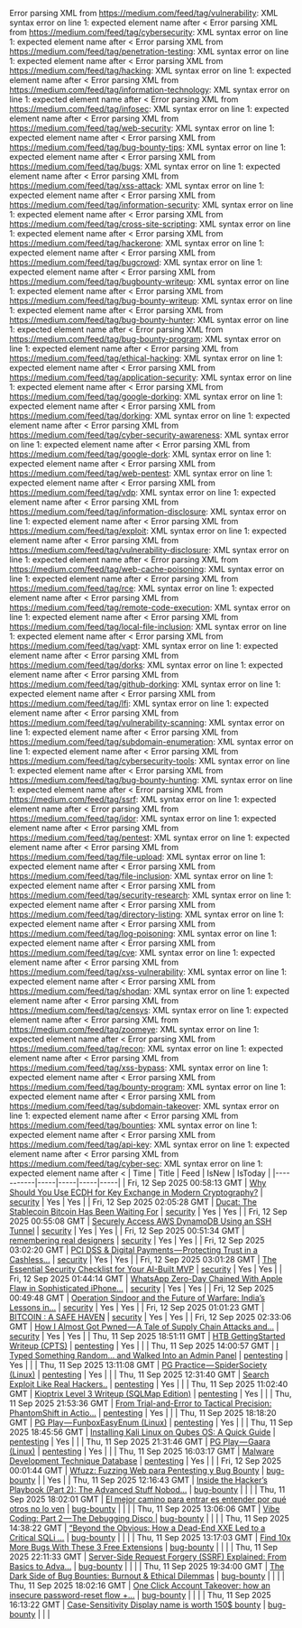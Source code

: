 Error parsing XML from https://medium.com/feed/tag/vulnerability: XML syntax error on line 1: expected element name after <
Error parsing XML from https://medium.com/feed/tag/cybersecurity: XML syntax error on line 1: expected element name after <
Error parsing XML from https://medium.com/feed/tag/penetration-testing: XML syntax error on line 1: expected element name after <
Error parsing XML from https://medium.com/feed/tag/hacking: XML syntax error on line 1: expected element name after <
Error parsing XML from https://medium.com/feed/tag/information-technology: XML syntax error on line 1: expected element name after <
Error parsing XML from https://medium.com/feed/tag/infosec: XML syntax error on line 1: expected element name after <
Error parsing XML from https://medium.com/feed/tag/web-security: XML syntax error on line 1: expected element name after <
Error parsing XML from https://medium.com/feed/tag/bug-bounty-tips: XML syntax error on line 1: expected element name after <
Error parsing XML from https://medium.com/feed/tag/bugs: XML syntax error on line 1: expected element name after <
Error parsing XML from https://medium.com/feed/tag/xss-attack: XML syntax error on line 1: expected element name after <
Error parsing XML from https://medium.com/feed/tag/information-security: XML syntax error on line 1: expected element name after <
Error parsing XML from https://medium.com/feed/tag/cross-site-scripting: XML syntax error on line 1: expected element name after <
Error parsing XML from https://medium.com/feed/tag/hackerone: XML syntax error on line 1: expected element name after <
Error parsing XML from https://medium.com/feed/tag/bugcrowd: XML syntax error on line 1: expected element name after <
Error parsing XML from https://medium.com/feed/tag/bugbounty-writeup: XML syntax error on line 1: expected element name after <
Error parsing XML from https://medium.com/feed/tag/bug-bounty-writeup: XML syntax error on line 1: expected element name after <
Error parsing XML from https://medium.com/feed/tag/bug-bounty-hunter: XML syntax error on line 1: expected element name after <
Error parsing XML from https://medium.com/feed/tag/bug-bounty-program: XML syntax error on line 1: expected element name after <
Error parsing XML from https://medium.com/feed/tag/ethical-hacking: XML syntax error on line 1: expected element name after <
Error parsing XML from https://medium.com/feed/tag/application-security: XML syntax error on line 1: expected element name after <
Error parsing XML from https://medium.com/feed/tag/google-dorking: XML syntax error on line 1: expected element name after <
Error parsing XML from https://medium.com/feed/tag/dorking: XML syntax error on line 1: expected element name after <
Error parsing XML from https://medium.com/feed/tag/cyber-security-awareness: XML syntax error on line 1: expected element name after <
Error parsing XML from https://medium.com/feed/tag/google-dork: XML syntax error on line 1: expected element name after <
Error parsing XML from https://medium.com/feed/tag/web-pentest: XML syntax error on line 1: expected element name after <
Error parsing XML from https://medium.com/feed/tag/vdp: XML syntax error on line 1: expected element name after <
Error parsing XML from https://medium.com/feed/tag/information-disclosure: XML syntax error on line 1: expected element name after <
Error parsing XML from https://medium.com/feed/tag/exploit: XML syntax error on line 1: expected element name after <
Error parsing XML from https://medium.com/feed/tag/vulnerability-disclosure: XML syntax error on line 1: expected element name after <
Error parsing XML from https://medium.com/feed/tag/web-cache-poisoning: XML syntax error on line 1: expected element name after <
Error parsing XML from https://medium.com/feed/tag/rce: XML syntax error on line 1: expected element name after <
Error parsing XML from https://medium.com/feed/tag/remote-code-execution: XML syntax error on line 1: expected element name after <
Error parsing XML from https://medium.com/feed/tag/local-file-inclusion: XML syntax error on line 1: expected element name after <
Error parsing XML from https://medium.com/feed/tag/vapt: XML syntax error on line 1: expected element name after <
Error parsing XML from https://medium.com/feed/tag/dorks: XML syntax error on line 1: expected element name after <
Error parsing XML from https://medium.com/feed/tag/github-dorking: XML syntax error on line 1: expected element name after <
Error parsing XML from https://medium.com/feed/tag/lfi: XML syntax error on line 1: expected element name after <
Error parsing XML from https://medium.com/feed/tag/vulnerability-scanning: XML syntax error on line 1: expected element name after <
Error parsing XML from https://medium.com/feed/tag/subdomain-enumeration: XML syntax error on line 1: expected element name after <
Error parsing XML from https://medium.com/feed/tag/cybersecurity-tools: XML syntax error on line 1: expected element name after <
Error parsing XML from https://medium.com/feed/tag/bug-bounty-hunting: XML syntax error on line 1: expected element name after <
Error parsing XML from https://medium.com/feed/tag/ssrf: XML syntax error on line 1: expected element name after <
Error parsing XML from https://medium.com/feed/tag/idor: XML syntax error on line 1: expected element name after <
Error parsing XML from https://medium.com/feed/tag/pentest: XML syntax error on line 1: expected element name after <
Error parsing XML from https://medium.com/feed/tag/file-upload: XML syntax error on line 1: expected element name after <
Error parsing XML from https://medium.com/feed/tag/file-inclusion: XML syntax error on line 1: expected element name after <
Error parsing XML from https://medium.com/feed/tag/security-research: XML syntax error on line 1: expected element name after <
Error parsing XML from https://medium.com/feed/tag/directory-listing: XML syntax error on line 1: expected element name after <
Error parsing XML from https://medium.com/feed/tag/log-poisoning: XML syntax error on line 1: expected element name after <
Error parsing XML from https://medium.com/feed/tag/cve: XML syntax error on line 1: expected element name after <
Error parsing XML from https://medium.com/feed/tag/xss-vulnerability: XML syntax error on line 1: expected element name after <
Error parsing XML from https://medium.com/feed/tag/shodan: XML syntax error on line 1: expected element name after <
Error parsing XML from https://medium.com/feed/tag/censys: XML syntax error on line 1: expected element name after <
Error parsing XML from https://medium.com/feed/tag/zoomeye: XML syntax error on line 1: expected element name after <
Error parsing XML from https://medium.com/feed/tag/recon: XML syntax error on line 1: expected element name after <
Error parsing XML from https://medium.com/feed/tag/xss-bypass: XML syntax error on line 1: expected element name after <
Error parsing XML from https://medium.com/feed/tag/bounty-program: XML syntax error on line 1: expected element name after <
Error parsing XML from https://medium.com/feed/tag/subdomain-takeover: XML syntax error on line 1: expected element name after <
Error parsing XML from https://medium.com/feed/tag/bounties: XML syntax error on line 1: expected element name after <
Error parsing XML from https://medium.com/feed/tag/api-key: XML syntax error on line 1: expected element name after <
Error parsing XML from https://medium.com/feed/tag/cyber-sec: XML syntax error on line 1: expected element name after <
| Time | Title | Feed | IsNew | IsToday |
|-----------|-----|-----|-----|-----|
| Fri, 12 Sep 2025 00:58:13 GMT | [Why Should You Use ECDH for Key Exchange in Modern Cryptography?](https://freedium.cfd/https://medium.com/p/fc284ba2763d) | [security](https://medium.com/feed/tag/security) | Yes | Yes |
| Fri, 12 Sep 2025 02:05:28 GMT | [Ducat: The Stablecoin Bitcoin Has Been Waiting For](https://freedium.cfd/https://medium.com/p/bf87c58c2d27) | [security](https://medium.com/feed/tag/security) | Yes | Yes |
| Fri, 12 Sep 2025 00:55:08 GMT | [Securely Access AWS DynamoDB Using an SSH Tunnel](https://freedium.cfd/https://medium.com/p/765122426ac7) | [security](https://medium.com/feed/tag/security) | Yes | Yes |
| Fri, 12 Sep 2025 00:51:34 GMT | [remembering real designers](https://freedium.cfd/https://medium.com/p/bbf9193f3b80) | [security](https://medium.com/feed/tag/security) | Yes | Yes |
| Fri, 12 Sep 2025 03:02:20 GMT | [PCI DSS & Digital Payments — Protecting Trust in a Cashless...](https://freedium.cfd/https://medium.com/p/ab7576c87237) | [security](https://medium.com/feed/tag/security) | Yes | Yes |
| Fri, 12 Sep 2025 03:01:28 GMT | [The Essential Security Checklist for Your AI-Built MVP](https://freedium.cfd/https://medium.com/p/8ecd80152b25) | [security](https://medium.com/feed/tag/security) | Yes | Yes |
| Fri, 12 Sep 2025 01:44:14 GMT | [WhatsApp Zero-Day Chained With Apple Flaw in Sophisticated iPhone...](https://freedium.cfd/https://medium.com/p/5fab783e95f9) | [security](https://medium.com/feed/tag/security) | Yes | Yes |
| Fri, 12 Sep 2025 00:49:48 GMT | [Operation Sindoor and the Future of Warfare: India’s Lessons in...](https://freedium.cfd/https://medium.com/p/bfd6bfea9b6c) | [security](https://medium.com/feed/tag/security) | Yes | Yes |
| Fri, 12 Sep 2025 01:01:23 GMT | [BITCOIN : A SAFE HAVEN](https://freedium.cfd/https://medium.com/p/22f3aab32787) | [security](https://medium.com/feed/tag/security) | Yes | Yes |
| Fri, 12 Sep 2025 02:33:06 GMT | [How I Almost Got Pwned — A Tale of Supply Chain Attacks and...](https://freedium.cfd/https://medium.com/p/e68caca1f246) | [security](https://medium.com/feed/tag/security) | Yes | Yes |
| Thu, 11 Sep 2025 18:51:11 GMT | [HTB GettingStarted Writeup (CPTS)](https://freedium.cfd/https://medium.com/p/35855c48f5ec) | [pentesting](https://medium.com/feed/tag/pentesting) | Yes |  |
| Thu, 11 Sep 2025 14:00:57 GMT | [I Typed Something Random… and Walked Into an Admin Panel](https://freedium.cfd/https://medium.com/p/99478f118a5f) | [pentesting](https://medium.com/feed/tag/pentesting) | Yes |  |
| Thu, 11 Sep 2025 13:11:08 GMT | [PG Practice — SpiderSociety (Linux)](https://freedium.cfd/https://medium.com/p/957ae1de0184) | [pentesting](https://medium.com/feed/tag/pentesting) | Yes |  |
| Thu, 11 Sep 2025 12:31:40 GMT | [Search Exploit Like Real Hackers..](https://freedium.cfd/https://medium.com/p/082d762abf0a) | [pentesting](https://medium.com/feed/tag/pentesting) | Yes |  |
| Thu, 11 Sep 2025 11:02:40 GMT | [ Kioptrix Level 3 Writeup (SQLMap Edition)](https://freedium.cfd/https://medium.com/p/2a2de8a23f32) | [pentesting](https://medium.com/feed/tag/pentesting) | Yes |  |
| Thu, 11 Sep 2025 21:53:36 GMT | [From Trial-and-Error to Tactical Precision: PhantomShift in Actio...](https://freedium.cfd/https://medium.com/p/18b574858808) | [pentesting](https://medium.com/feed/tag/pentesting) | Yes |  |
| Thu, 11 Sep 2025 18:18:20 GMT | [PG Play — FunboxEasyEnum (Linux)](https://freedium.cfd/https://medium.com/p/2c6120bcf512) | [pentesting](https://medium.com/feed/tag/pentesting) | Yes |  |
| Thu, 11 Sep 2025 18:45:56 GMT | [Installing Kali Linux on Qubes OS: A Quick Guide](https://freedium.cfd/https://medium.com/p/3ead42579c04) | [pentesting](https://medium.com/feed/tag/pentesting) | Yes |  |
| Thu, 11 Sep 2025 21:31:46 GMT | [PG Play — Gaara (Linux)](https://freedium.cfd/https://medium.com/p/3089b0354a76) | [pentesting](https://medium.com/feed/tag/pentesting) | Yes |  |
| Thu, 11 Sep 2025 16:03:17 GMT | [Malware Development Technique Database](https://freedium.cfd/https://medium.com/p/20948167a2bf) | [pentesting](https://medium.com/feed/tag/pentesting) | Yes |  |
| Fri, 12 Sep 2025 00:01:44 GMT | [Wfuzz: Fuzzing Web para Pentesting y Bug Bounty](https://freedium.cfd/https://medium.com/p/81723a6b0d16) | [bug-bounty](https://medium.com/feed/tag/bug-bounty) |  | Yes |
| Thu, 11 Sep 2025 12:16:43 GMT | [Inside the Hacker’s Playbook (Part 2): The Advanced Stuff Nobod...](https://freedium.cfd/https://medium.com/p/3b262941accc) | [bug-bounty](https://medium.com/feed/tag/bug-bounty) |  |  |
| Thu, 11 Sep 2025 18:02:01 GMT | [ El mejor camino para entrar es entender por qué otros no lo ven](https://freedium.cfd/https://medium.com/p/87c051c7011c) | [bug-bounty](https://medium.com/feed/tag/bug-bounty) |  |  |
| Thu, 11 Sep 2025 13:06:06 GMT | [ Vibe Coding: Part 2 — The Debugging Disco ](https://freedium.cfd/https://medium.com/p/7f3891f31099) | [bug-bounty](https://medium.com/feed/tag/bug-bounty) |  |  |
| Thu, 11 Sep 2025 14:38:22 GMT | [“Beyond the Obvious: How a Dead-End XXE Led to a Critical SQLi ...](https://freedium.cfd/https://medium.com/p/d368f5ddaadc) | [bug-bounty](https://medium.com/feed/tag/bug-bounty) |  |  |
| Thu, 11 Sep 2025 13:17:03 GMT | [Find 10x More Bugs With These 3 Free Extensions](https://freedium.cfd/https://medium.com/p/d052fdc18ded) | [bug-bounty](https://medium.com/feed/tag/bug-bounty) |  |  |
| Thu, 11 Sep 2025 22:11:33 GMT | [Server-Side Request Forgery (SSRF) Explained: From Basics to Adva...](https://freedium.cfd/https://medium.com/p/771aef68b415) | [bug-bounty](https://medium.com/feed/tag/bug-bounty) |  |  |
| Thu, 11 Sep 2025 19:34:00 GMT | [The Dark Side of Bug Bounties: Burnout & Ethical Dilemmas](https://freedium.cfd/https://medium.com/p/55e7d99ee9d3) | [bug-bounty](https://medium.com/feed/tag/bug-bounty) |  |  |
| Thu, 11 Sep 2025 18:02:16 GMT | [One Click Account Takeover: how an insecure password-reset flow +...](https://freedium.cfd/https://medium.com/p/62f1bf17821d) | [bug-bounty](https://medium.com/feed/tag/bug-bounty) |  |  |
| Thu, 11 Sep 2025 16:13:22 GMT | [Case-Sensitivity Display name is worth 150$ bounty](https://freedium.cfd/https://medium.com/p/6871aab8a39c) | [bug-bounty](https://medium.com/feed/tag/bug-bounty) |  |  |
